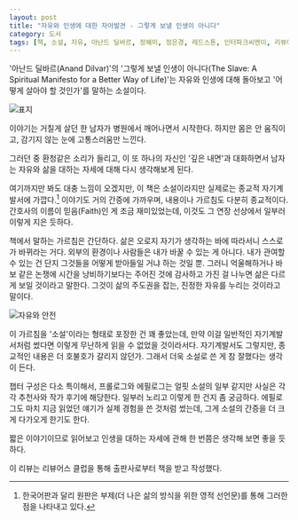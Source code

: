 ```yaml
---
layout: post
title: "자유와 인생에 대한 자아발견 - 그렇게 보낼 인생이 아니다"
category: 도서
tags: [책, 소설, 자유, 아난드 딜바르, 정혜미, 정은경, 레드스톤, 인터파크씨엔이, 리뷰어스 클럽, 서평]
---
```


'아난드 딜바르(Anand Dilvar)'의
'그렇게 보낼 인생이 아니다(The Slave: A Spiritual Manifesto for a Better Way of Life)'는
자유와 인생에 대해 돌아보고 '어떻게 살아야 할 것인가'를 말하는 소설이다.

![표지](https://lh3.googleusercontent.com/-9L0h8h2o_SA/WmMZZNDy0fI/AAAAAAAAd4A/1hYtsJbkUnMDKrOIVkoqbTDGR8QpWSxtQCE0YBhgL/s480/the-slave-book.jpg)

이야기는 거칠게 살던 한 남자가 병원에서 깨어나면서 시작한다.
하지만 몸은 안 움직이고,
감기지 않는 눈에 고통스러움만 느낀다.

그러던 중 환청같은 소리가 들리고,
이 또 하나의 자신인 '깊은 내면'과 대화하면서
남자는 자유와 삶을 대하는 자세에 대해 다시 생각해보게 된다.

여기까지만 봐도 대충 느낌이 오겠지만,
이 책은 소설이라지만 실제로는 종교적 자기계발서에 가깝다.[^1]
이야기도 거의 간증에 가까우며,
내용이나 가르침도 다분히 종교적이다.
간호사의 이름이 믿음(Faith)인 게 조금 재미있었는데,
이것도 그 연장 선상에서 일부러 이렇게 지은 듯하다.

[^1]: 한국어판과 달리 원판은 부제(더 나은 삶의 방식을 위한 영적 선언문)를 통해 그러한 점을 나타내고 있다.

책에서 말하는 가르침은 간단하다.
삶은 오로지 자기가 생각하는 바에 따라서니 스스로가 바뀌라는 거다.
외부의 환경이나 사람들은 내가 바꿀 수 있는 게 아니다.
내가 관여할 수 있는 건 단지 그것들을 어떻게 받아들일 거냐 하는 것일 뿐.
그러니 억울해하거나 바보 같은 논쟁에 시간을 낭비하기보다는
주어진 것에 감사하고
가진 걸 나누면
삶은 다르게 보일 것이라고 말한다.
그것이 삶의 주도권을 잡는, 진정한 자유를 누리는 것이라고 말이다.

![자유와 안전](https://lh3.googleusercontent.com/wYd1xYdVr65kVIE06_qqtc99iIN0wZ6AZ29k6G1_52GNIGtjc_h8g9ge0ex5t_K7Q3OWmM1HARfWzA=s560)

이 가르침을 '소설'이라는 형태로 포장한 건 꽤 좋았는데,
만약 이걸 일반적인 자기계발서처럼 썼다면
이렇게 무난하게 읽을 수 없었을 것이라서다.
자기계발서도 그렇지만, 종교적인 내용은 더 호불호가 갈리지 않던가.
그래서 더욱 소설로 쓴 게 참 잘했다는 생각이 든다.

챕터 구성은 다소 특이해서,
프롤로그와 에필로그는 얼핏 소설의 일부 같지만
사실은 각각 추천사와 작가 후기에 해당한다.
일부러 노리고 이렇게 한 건지 좀 궁금하다.
에필로그도 마치 지금 읽었던 얘기가 실제 경험을 쓴 것처럼 썼는데,
그게 소설의 간증을 더 크게 다가오게 한기도 한다.

짧은 이야기이므로 읽어보고
인생을 대하는 자세에 관해 한 번쯤은 생각해 보면 좋을 듯하다.



<div class="im im-info">
이 리뷰는 리뷰어스 클럽을 통해 출판사로부터 책을 받고 작성했다.
</div>
